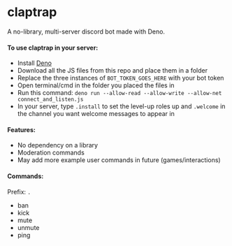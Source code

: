 # claptrap
A no-library, multi-server discord bot made with Deno. 

#### To use claptrap in your server:
- Install [Deno](https://deno.land/)
- Download all the JS files from this repo and place them in a folder
- Replace the three instances of `BOT_TOKEN_GOES_HERE` with your bot token
- Open terminal/cmd in the folder you placed the files in
- Run this command: ```deno run --allow-read --allow-write --allow-net connect_and_listen.js```
- In your server, type `.install` to set the level-up roles up and `.welcome` in the channel you want welcome messages to appear in

#### Features:
- No dependency on a library
- Moderation commands
- May add more example user commands in future (games/interactions)

#### Commands:
Prefix: `.`
- ban
- kick
- mute
- unmute
- ping

